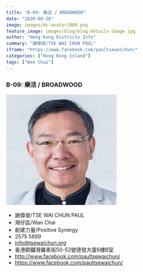 ```yaml
---
title: "B-09: 樂活 / BROADWOOD"
date: "2020-08-20"
image: images/dc-avatar/B09.png
feature_image: images/blog/blog-details-image.jpg
author: "Hong Kong Districts Info"
summary: "謝偉俊/TSE WAI CHUN PAUL"
iframe: "https://www.facebook.com/paultsewaichun/"
categories: ["Hong Kong Island"]
tags: ["Wan Chai"]
---
```


### B-09: 樂活 / BROADWOOD  
![](/images/dc-avatar/B09.png)  

 - 謝偉俊/TSE WAI CHUN PAUL  
 - 灣仔區/Wan Chai  
 - 創建力量/Positive Synergy  
 - 2575 5889  
 - info@tsewaichun.org  
 - 香港銅鑼灣羅素街50-52號德發大廈6樓B室  
 - http://www.facebook.com/paultsewaichun/  
 - https://www.facebook.com/paultsewaichun/
